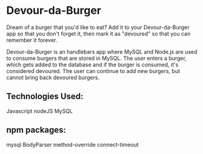 # Devour-da-Burger
Dream of a burger that you'd like to eat? Add it to your Devour-da-Burger app so that you don't forget it, then mark it as "devoured" so that you can remember it forever.

Devour-da-Burger is an handlebars app where MySQL and Node.js are used to consume burgers that are stored in MySQL. The user enters a burger, which gets added to the database and if the burger is consumed, it's considered devoured. The user can continue to add new burgers, but cannot bring back devoured burgers.

## Technologies Used:
Javascript
nodeJS
MySQL

## npm packages:
mysql
BodyParser
method-override
connect-timeout
 
